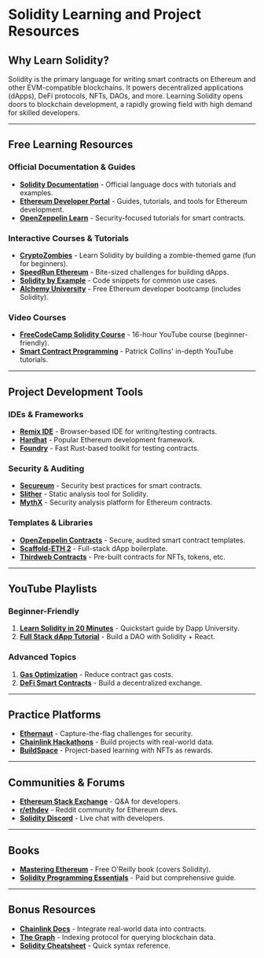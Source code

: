 # Solidity Learning and Project Resources

## Why Learn Solidity?
Solidity is the primary language for writing smart contracts on Ethereum and other EVM-compatible blockchains. It powers decentralized applications (dApps), DeFi protocols, NFTs, DAOs, and more. Learning Solidity opens doors to blockchain development, a rapidly growing field with high demand for skilled developers.

---

## Free Learning Resources

### Official Documentation & Guides
- **[Solidity Documentation](https://docs.soliditylang.org/)** - Official language docs with tutorials and examples.
- **[Ethereum Developer Portal](https://ethereum.org/en/developers/)** - Guides, tutorials, and tools for Ethereum development.
- **[OpenZeppelin Learn](https://docs.openzeppelin.com/learn/)** - Security-focused tutorials for smart contracts.

### Interactive Courses & Tutorials
- **[CryptoZombies](https://cryptozombies.io/)** - Learn Solidity by building a zombie-themed game (fun for beginners).
- **[SpeedRun Ethereum](https://speedrunethereum.com/)** - Bite-sized challenges for building dApps.
- **[Solidity by Example](https://solidity-by-example.org/)** - Code snippets for common use cases.
- **[Alchemy University](https://university.alchemy.com/)** - Free Ethereum developer bootcamp (includes Solidity).

### Video Courses
- **[FreeCodeCamp Solidity Course](https://www.youtube.com/watch?v=gyMwXuJrbJQ)** - 16-hour YouTube course (beginner-friendly).
- **[Smart Contract Programming](https://www.youtube.com/playlist?list=PLO5VPQH6OWdX-Rh7RonjZhOd9pb9zOnHW)** - Patrick Collins' in-depth YouTube tutorials.

---

## Project Development Tools

### IDEs & Frameworks
- **[Remix IDE](https://remix.ethereum.org/)** - Browser-based IDE for writing/testing contracts.
- **[Hardhat](https://hardhat.org/)** - Popular Ethereum development framework.
- **[Foundry](https://book.getfoundry.sh/)** - Fast Rust-based toolkit for testing contracts.

### Security & Auditing
- **[Secureum](https://secureum.substack.com/)** - Security best practices for smart contracts.
- **[Slither](https://github.com/crytic/slither)** - Static analysis tool for Solidity.
- **[MythX](https://mythx.io/)** - Security analysis platform for Ethereum contracts.

### Templates & Libraries
- **[OpenZeppelin Contracts](https://github.com/OpenZeppelin/openzeppelin-contracts)** - Secure, audited smart contract templates.
- **[Scaffold-ETH 2](https://github.com/scaffold-eth/scaffold-eth-2)** - Full-stack dApp boilerplate.
- **[Thirdweb Contracts](https://thirdweb.com/)** - Pre-built contracts for NFTs, tokens, etc.

---

## YouTube Playlists

### Beginner-Friendly
1. **[Learn Solidity in 20 Minutes](https://www.youtube.com/watch?v=ipwxYa-F1uY)** - Quickstart guide by Dapp University.
2. **[Full Stack dApp Tutorial](https://www.youtube.com/watch?v=Wn_Kb3MR_cU)** - Build a DAO with Solidity + React.

### Advanced Topics
1. **[Gas Optimization](https://www.youtube.com/watch?v=8LbSUaEe5_A)** - Reduce contract gas costs.
2. **[DeFi Smart Contracts](https://www.youtube.com/watch?v=4Ppqn2VKSS0)** - Build a decentralized exchange.

---

## Practice Platforms
- **[Ethernaut](https://ethernaut.openzeppelin.com/)** - Capture-the-flag challenges for security.
- **[Chainlink Hackathons](https://chain.link/hackathon)** - Build projects with real-world data.
- **[BuildSpace](https://buildspace.so/)** - Project-based learning with NFTs as rewards.

---

## Communities & Forums
- **[Ethereum Stack Exchange](https://ethereum.stackexchange.com/)** - Q&A for developers.
- **[r/ethdev](https://www.reddit.com/r/ethdev/)** - Reddit community for Ethereum devs.
- **[Solidity Discord](https://discord.gg/9TTvNYvFpM)** - Live chat with developers.

---

## Books
- **[Mastering Ethereum](https://github.com/ethereumbook/ethereumbook)** - Free O'Reilly book (covers Solidity).
- **[Solidity Programming Essentials](https://www.packtpub.com/product/solidity-programming-essentials-second-edition/9781803231181)** - Paid but comprehensive guide.

---

## Bonus Resources
- **[Chainlink Docs](https://docs.chain.link/)** - Integrate real-world data into contracts.
- **[The Graph](https://thegraph.com/)** - Indexing protocol for querying blockchain data.
- **[Solidity Cheatsheet](https://solidity-cheatsheet.readthedocs.io/)** - Quick syntax reference.
